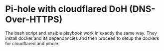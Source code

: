 # Pi-hole with cloudflared DoH (DNS-Over-HTTPS)

The bash script and ansible playbook work in exactly the same way. They install docker and its dependancies and then proceed to setup the dockers for cloudflared and pihole